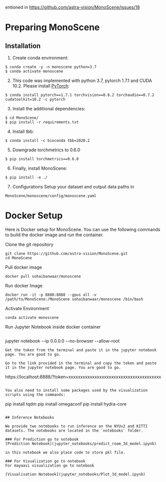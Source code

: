 entioned in https://github.com/astra-vision/MonoScene/issues/18 

# Preparing MonoScene

## Installation

1. Create conda environment:

```
$ conda create -y -n monoscene python=3.7
$ conda activate monoscene
```
2. This code was implemented with python 3.7, pytorch 1.7.1 and CUDA 10.2. Please install [PyTorch](https://pytorch.org/): 

```
$ conda install pytorch==1.7.1 torchvision==0.8.2 torchaudio==0.7.2 cudatoolkit=10.2 -c pytorch
```

3. Install the additional dependencies:

```
$ cd MonoScene/
$ pip install -r requirements.txt
```

4. Install tbb:

```
$ conda install -c bioconda tbb=2020.2
```

5. Downgrade torchmetrics to 0.6.0
```
$ pip install torchmetrics==0.6.0
```

6. Finally, install MonoScene:

```
$ pip install -e ./
```
7. Configurations
Setup your dataset and output data paths in 
```
MonoScene/monoscene/config/monoscene.yaml
```

# Docker Setup
Here is Docker setup for MonoScene. You can use the following commands to build the docker image and run the container.

Clone the git repository
```
git clone https://github.com/astra-vision/MonoScene.git
cd MonoScene
```
Pull docker image
```
docker pull sohaibanwaar/monoscene
```
Run docker Image
```
docker run -it -p 8888:8888 --gpus all -v /path/to/MonoScene:/MonoScene sohaibanwaar/monoscene /bin/bash
```
Activate Environment
```
conda activate monoscene
```
Run Jupyter Notebook inside docker container
```
```
jupyter notebook --ip 0.0.0.0 --no-browser --allow-root 
```
Get the token from the terminal and paste it in the jupyter notebook page. You are good to go.

Go to the link provided in the terminal and copy the token and paste it in the jupyter notebook page. You are good to go.

```
https://localhost:8888/?token=xxxxxxxxxxxxxxxxxxxxxxxxxxxxxxxxxxxxxxx
```

You also need to install some packages used by the visualization scripts using the commands:
```
pip install tqdm
pip install omegaconf
pip install hydra-core
```

## Inference Notebooks

We provide two notebooks to run inference on the NYUv2 and KITTI datasets. The notebooks are located in the `notebooks` folder.

### For Prediction go to notebook
[Prediction Notebook](jupyter_notebooks/predict_room_3d_model.ipynb)

in this notebook we also place code to store pkl file. 

### For Visualization go to notebook
For mayaavi visualization go to notebook

[Visualisation Notebook](jupyter_notebooks/Plot_3d_model.ipynb)